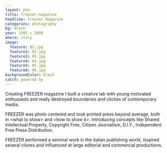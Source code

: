 ```yaml
---
layout: pho
title: freezer-magazine
headline: Freezer Magazine
categories: photography
bg: black
year: 1995 > 2000 
where: italy
image:
  feature: 01.jpg
  feature2: 02.jpg
  feature3: 03.jpg
  feature4: 04.jpg
  feature5: 05.jpg
  feature6: 06.jpg
backgroundColor: black
catch: powered by  
---
```


Creating FREEZER magazine I built a creative lab with young motivated enthusiasts and really destroyed boundaries and cliches of contemporary media. 

FREEZER was photo centered and took printed press beyond average, both in &lt;what to show&gt;  and &lt;how to show it&gt;. Introducing concepts like Shared Intellectual Property, Copyright Free, Citizen Journalism, D.I.Y., Independent Free Press Distribution. 

FREEZER performed a seminal work in the italian publishing world, inspired several clones and influenced at large editorial and commercial productions.
